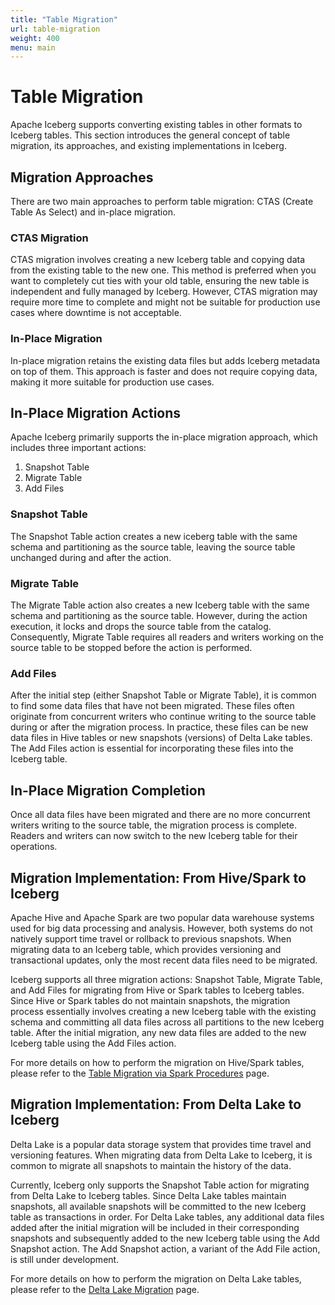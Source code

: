 ```yaml
---
title: "Table Migration"
url: table-migration
weight: 400
menu: main
---
```

<!--
 - Licensed to the Apache Software Foundation (ASF) under one or more
 - contributor license agreements.  See the NOTICE file distributed with
 - this work for additional information regarding copyright ownership.
 - The ASF licenses this file to You under the Apache License, Version 2.0
 - (the "License"); you may not use this file except in compliance with
 - the License.  You may obtain a copy of the License at
 -
 -   http://www.apache.org/licenses/LICENSE-2.0
 -
 - Unless required by applicable law or agreed to in writing, software
 - distributed under the License is distributed on an "AS IS" BASIS,
 - WITHOUT WARRANTIES OR CONDITIONS OF ANY KIND, either express or implied.
 - See the License for the specific language governing permissions and
 - limitations under the License.
 -->
# Table Migration
Apache Iceberg supports converting existing tables in other formats to Iceberg tables. This section introduces the general concept of table migration, its approaches, and existing implementations in Iceberg.

## Migration Approaches
There are two main approaches to perform table migration: CTAS (Create Table As Select) and in-place migration.

### CTAS Migration
CTAS migration involves creating a new Iceberg table and copying data from the existing table to the new one. This method is preferred when you want to completely cut ties with your old table, ensuring the new table is independent and fully managed by Iceberg. 
However, CTAS migration may require more time to complete and might not be suitable for production use cases where downtime is not acceptable.

### In-Place Migration
In-place migration retains the existing data files but adds Iceberg metadata on top of them. This approach is faster and does not require copying data, making it more suitable for production use cases.

## In-Place Migration Actions
Apache Iceberg primarily supports the in-place migration approach, which includes three important actions:

1. Snapshot Table
2. Migrate Table
3. Add Files

### Snapshot Table
The Snapshot Table action creates a new iceberg table with the same schema and partitioning as the source table, leaving the source table unchanged during and after the action.

### Migrate Table
The Migrate Table action also creates a new Iceberg table with the same schema and partitioning as the source table. However, during the action execution, it locks and drops the source table from the catalog.
Consequently, Migrate Table requires all readers and writers working on the source table to be stopped before the action is performed.

### Add Files
After the initial step (either Snapshot Table or Migrate Table), it is common to find some data files that have not been migrated. These files often originate from concurrent writers who continue writing to the source table during or after the migration process. 
In practice, these files can be new data files in Hive tables or new snapshots (versions) of Delta Lake tables. The Add Files action is essential for incorporating these files into the Iceberg table.

## In-Place Migration Completion
Once all data files have been migrated and there are no more concurrent writers writing to the source table, the migration process is complete. 
Readers and writers can now switch to the new Iceberg table for their operations.

## Migration Implementation: From Hive/Spark to Iceberg
Apache Hive and Apache Spark are two popular data warehouse systems used for big data processing and analysis. 
However, both systems do not natively support time travel or rollback to previous snapshots. 
When migrating data to an Iceberg table, which provides versioning and transactional updates, only the most recent data files need to be migrated.

Iceberg supports all three migration actions: Snapshot Table, Migrate Table, and Add Files for migrating from Hive or Spark tables to Iceberg tables. Since Hive or Spark tables do not maintain snapshots, 
the migration process essentially involves creating a new Iceberg table with the existing schema and committing all data files across all partitions to the new Iceberg table. 
After the initial migration, any new data files are added to the new Iceberg table using the Add Files action.

For more details on how to perform the migration on Hive/Spark tables, please refer to the [Table Migration via Spark Procedures](../spark-procedures/#table-migration) page.

## Migration Implementation: From Delta Lake to Iceberg
Delta Lake is a popular data storage system that provides time travel and versioning features. When migrating data from Delta Lake to Iceberg, 
it is common to migrate all snapshots to maintain the history of the data.

Currently, Iceberg only supports the Snapshot Table action for migrating from Delta Lake to Iceberg tables. Since Delta Lake tables maintain snapshots, all available snapshots will be committed to the new Iceberg table as transactions in order. 
For Delta Lake tables, any additional data files added after the initial migration will be included in their corresponding snapshots and subsequently added to the new Iceberg table using the Add Snapshot action. The Add Snapshot action, a variant of the Add File action, is still under development.

For more details on how to perform the migration on Delta Lake tables, please refer to the [Delta Lake Migration](../delta-lake-migration/#delta-lake-table-migration) page.
